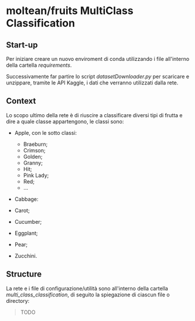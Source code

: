 # moltean/fruits MultiClass Classification

## Start-up
Per iniziare creare un nuovo enviroment di conda utilizzando i file all'interno della cartella *requirements*.

Successivamente far partire lo script *datasetDownloader.py* per scaricare e unzippare, tramite le API Kaggle, i dati che verranno utilizzati dalla rete.


## Context
Lo scopo ultimo della rete è di riuscire a classificare diversi tipi di frutta e dire a quale classe appartengono, le classi sono:
- Apple, con le sotto classi:
    - Braeburn;
    - Crimson;
    - Golden;
    - Granny;
    - Hit;
    - Pink Lady;
    - Red;
    - ...

- Cabbage:

- Carot;

- Cucumber;

- Eggplant;

- Pear;

- Zucchini.

## Structure
La rete e i file di configurazione/utilità sono all'interno della cartella *multi_class_classification*, di seguito la spiegazione di ciascun file o directory:
> TODO